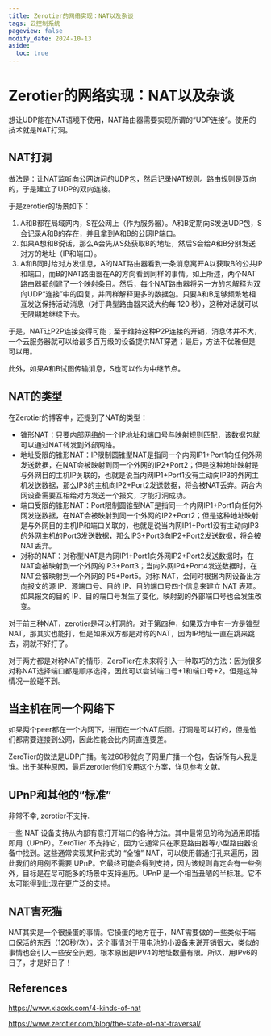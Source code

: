 ```yaml
---
title: Zerotier的网络实现：NAT以及杂谈
tags: 云控制系统
pageview: false
modify_date: 2024-10-13
aside:
  toc: true
---
```


# Zerotier的网络实现：NAT以及杂谈

想让UDP能在NAT语境下使用，NAT路由器需要实现所谓的“UDP连接”。使用的技术就是NAT打洞。

## NAT打洞

做法是：让NAT监听向公网访问的UDP包，然后记录NAT规则。路由规则是双向的，于是建立了UDP的双向连接。

于是zerotier的场景如下：

1. A和B都在局域网内，S在公网上（作为服务器）。A和B定期向S发送UDP包，S会记录A和B的存在，并且拿到A和B的公网IP端口。
2. 如果A想和B说话，那么A会先从S处获取B的地址，然后S会给A和B分别发送对方的地址（IP和端口）。
3. A和B同时给对方发信息，A的NAT路由器看到一条消息离开A以获取B的公共IP和端口，而B的NAT路由器在A的方向看到同样的事情。如上所述，两个NAT路由器都创建了一个映射条目。然后，每个NAT路由器将另一方的包解释为双向UDP“连接”中的回复，并同样解释更多的数据包。只要A和B足够频繁地相互发送保持活动消息（对于典型路由器来说大约每 120 秒），这种对话就可以无限期地继续下去。

于是，NAT让P2P连接变得可能；至于维持这种P2P连接的开销，消息体并不大，一个云服务器就可以给最多百万级的设备提供NAT穿透；最后，方法不优雅但是可以用。

此外，如果A和B试图传输消息，S也可以作为中继节点。

## NAT的类型

在Zerotier的博客中，还提到了NAT的类型：

* 锥形NAT：只要内部网络的一个IP地址和端口号与映射规则匹配，该数据包就可以通过NAT转发到外部网络。
* 地址受限的锥形NAT：IP限制圆锥型NAT是指同一个内网IP1+Port1向任何外网发送数据，在NAT会被映射到同一个外网的IP2+Port2；但是这种地址映射是与外网目的主机IP关联的，也就是说当内网IP1+Port1没有主动向IP3的外网主机发送数据，那么IP3的主机向IP2+Port2发送数据，将会被NAT丢弃。两台内网设备需要互相给对方发送一个报文，才能打洞成功。
* 端口受限的锥形NAT：Port限制圆锥型NAT是指同一个内网IP1+Port1向任何外网发送数据，在NAT会被映射到同一个外网的IP2+Port2；但是这种地址映射是与外网目的主机IP和端口关联的，也就是说当内网IP1+Port1没有主动向IP3的外网主机的Port3发送数据，那么IP3+Port3向IP2+Port2发送数据，将会被NAT丢弃。
* 对称的NAT：对称型NAT是内网IP1+Port1向外网IP2+Port2发送数据时，在NAT会被映射到一个外网的IP3+Port3；当向外网IP4+Port4发送数据时，在NAT会被映射到一个外网的IP5+Port5。对称 NAT，会同时根据内网设备出方向报文的源 IP、源端口号、目的 IP、目的端口号四个信息来建立 NAT 表项。如果报文的目的 IP、目的端口号发生了变化，映射到的外部端口号也会发生改变。

对于前三种NAT，zerotier是可以打洞的。对于第四种，如果双方中有一方是锥型NAT，那其实也能打，但是如果双方都是对称的NAT，因为IP地址一直在跳来跳去，洞就不好打了。

对于两方都是对称NAT的情形，ZeroTier在未来将引入一种取巧的方法：因为很多对称NAT选择端口都是顺序选择，因此可以尝试端口号+1和端口号+2。但是这种情况一般碰不到。

## 当主机在同一个网络下

如果两个peer都在一个内网下，进而在一个NAT后面。打洞是可以打的，但是他们都需要连接到公网，因此性能会比内网直连要差。

ZeroTier的做法是UDP广播。每过60秒就向子网里广播一个包，告诉所有人我是谁。出于某种原因，最后zerotier他们没用这个方案，详见参考文献。

## UPnP和其他的“标准”

非常不幸, zerotier不支持. 

一些 NAT 设备支持从内部有意打开端口的各种方法。其中最常见的称为通用即插即用（UPnP）。ZeroTier 不支持它，因为它通常只在家庭路由器等小型路由器设备中找到。这些通常实现某种形式的 “全锥” NAT，可以使用普通打孔来遍历，因此我们的用例不需要 UPnP。它最终可能会得到支持，因为该规则肯定会有一些例外，目标是在尽可能多的场景中支持遍历。UPnP 是一个相当丑陋的半标准。它不太可能得到比现在更广泛的支持。

## NAT害死猫

NAT其实是一个很操蛋的事情。它操蛋的地方在于，NAT需要做的一些类似于端口保活的东西（120秒/次），这个事情对于用电池的小设备来说开销很大，类似的事情也会引入一些安全问题。根本原因是IPV4的地址数量有限。所以，用IPv6的日子，才是好日子！

## References

https://www.xiaoxk.com/4-kinds-of-nat

https://www.zerotier.com/blog/the-state-of-nat-traversal/